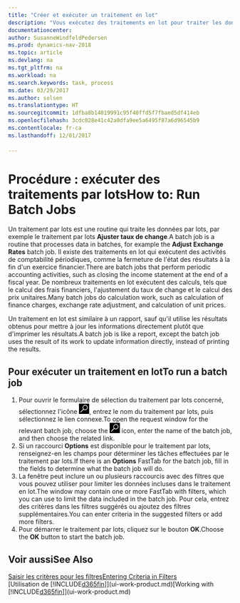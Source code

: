 ```yaml
---
title: "Créer et exécuter un traitement en lot"
description: "Vous exécutez des traitements en lot pour traiter les données et mettre à jour les informations, par exemple, pour élaborer des activités de comptabilité périodiques ou effectuer des calculs."
documentationcenter: 
author: SusanneWindfeldPedersen
ms.prod: dynamics-nav-2018
ms.topic: article
ms.devlang: na
ms.tgt_pltfrm: na
ms.workload: na
ms.search.keywords: task, process
ms.date: 03/29/2017
ms.author: solsen
ms.translationtype: HT
ms.sourcegitcommit: 1dfba8b14019991c95f40ffd5f7fbaed5df414eb
ms.openlocfilehash: 3cdc028e41c42a0dfa9ee5a6495f87a6d96545b9
ms.contentlocale: fr-ca
ms.lasthandoff: 12/01/2017

---
```

# <a name="how-to-run-batch-jobs"></a><span data-ttu-id="6903d-103">Procédure : exécuter des traitements par lots</span><span class="sxs-lookup"><span data-stu-id="6903d-103">How to: Run Batch Jobs</span></span>
<span data-ttu-id="6903d-104">Un traitement par lots est une routine qui traite les données par lots, par exemple le traitement par lots **Ajuster taux de change**.</span><span class="sxs-lookup"><span data-stu-id="6903d-104">A batch job is a routine that processes data in batches, for example the **Adjust Exchange Rates** batch job.</span></span> <span data-ttu-id="6903d-105">Il existe des traitements en lot qui exécutent des activités de comptabilité périodiques, comme la fermeture de l'état des résultats à la fin d'un exercice financier.</span><span class="sxs-lookup"><span data-stu-id="6903d-105">There are batch jobs that perform periodic accounting activities, such as closing the income statement at the end of a fiscal year.</span></span> <span data-ttu-id="6903d-106">De nombreux traitements en lot exécutent des calculs, tels que le calcul des frais financiers, l'ajustement du taux de change et le calcul des prix unitaires.</span><span class="sxs-lookup"><span data-stu-id="6903d-106">Many batch jobs do calculation work, such as calculation of finance charges, exchange rate adjustment, and calculation of unit prices.</span></span>

<span data-ttu-id="6903d-107">Un traitement en lot est similaire à un rapport, sauf qu'il utilise les résultats obtenus pour mettre à jour les informations directement plutôt que d'imprimer les résultats.</span><span class="sxs-lookup"><span data-stu-id="6903d-107">A batch job is like a report, except the batch job uses the result of its work to update information directly, instead of printing the results.</span></span>

## <a name="to-run-a-batch-job"></a><span data-ttu-id="6903d-108">Pour exécuter un traitement en lot</span><span class="sxs-lookup"><span data-stu-id="6903d-108">To run a batch job</span></span>
1. <span data-ttu-id="6903d-109">Pour ouvrir le formulaire de sélection du traitement par lots concerné, sélectionnez l'icône ![Page ou état pour la recherche](media/ui-search/search_small.png "icône Page ou état pour la recherche"), entrez le nom du traitement par lots, puis sélectionnez le lien connexe.</span><span class="sxs-lookup"><span data-stu-id="6903d-109">To open the request window for the relevant batch job, choose the ![Search for Page or Report](media/ui-search/search_small.png "Search for Page or Report icon") icon, enter the name of the batch job, and then choose the related link.</span></span>
2. <span data-ttu-id="6903d-110">Si un raccourci **Options** est disponible pour le traitement par lots, renseignez-en les champs pour déterminer les tâches effectuées par le traitement par lots.</span><span class="sxs-lookup"><span data-stu-id="6903d-110">If there is an **Options** FastTab for the batch job, fill in the fields to determine what the batch job will do.</span></span>
3. <span data-ttu-id="6903d-111">La fenêtre peut inclure un ou plusieurs raccourcis avec des filtres que vous pouvez utiliser pour limiter les données incluses dans le traitement en lot.</span><span class="sxs-lookup"><span data-stu-id="6903d-111">The window may contain one or more FastTab with filters, which you can use to limit the data included in the batch job.</span></span> <span data-ttu-id="6903d-112">Pour cela, entrez des critères dans les filtres suggérés ou ajoutez des filtres supplémentaires.</span><span class="sxs-lookup"><span data-stu-id="6903d-112">You can enter criteria in the suggested filters or add more filters.</span></span>
4. <span data-ttu-id="6903d-113">Pour démarrer le traitement par lots, cliquez sur le bouton **OK**.</span><span class="sxs-lookup"><span data-stu-id="6903d-113">Choose the **OK** button to start the batch job.</span></span>

## <a name="see-also"></a><span data-ttu-id="6903d-114">Voir aussi</span><span class="sxs-lookup"><span data-stu-id="6903d-114">See Also</span></span>
[<span data-ttu-id="6903d-115">Saisir les critères pour les filtres</span><span class="sxs-lookup"><span data-stu-id="6903d-115">Entering Criteria in Filters</span></span>](ui-enter-criteria-filters.md)  
<span data-ttu-id="6903d-116">[Utilisation de [!INCLUDE[d365fin](includes/d365fin_md.md)]](ui-work-product.md)</span><span class="sxs-lookup"><span data-stu-id="6903d-116">[Working with [!INCLUDE[d365fin](includes/d365fin_md.md)]](ui-work-product.md)</span></span>

